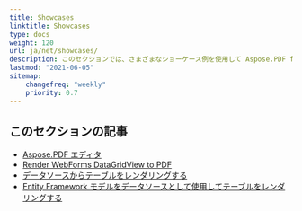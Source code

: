```yaml
---
title: Showcases
linktitle: Showcases
type: docs
weight: 120
url: ja/net/showcases/
description: このセクションでは、さまざまなショーケース例を使用して Aspose.PDF for .NET の使用方法を説明します。
lastmod: "2021-06-05"
sitemap:
    changefreq: "weekly"
    priority: 0.7
---
```


## このセクションの記事

- [Aspose.PDF エディタ](/pdf/net/aspose-pdf-editor/)
- [Render WebForms DataGridView to PDF](/pdf/net/render-webforms-datagridview-to-pdf/)
- [データソースからテーブルをレンダリングする](/pdf/net/render-table-from-the-data-source/)
- [Entity Framework モデルをデータソースとして使用してテーブルをレンダリングする](/pdf/net/render-table-using-entity-framework-model-as-data-source/)


